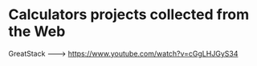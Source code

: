 # Calculators projects collected from the Web


GreatStack ---> https://www.youtube.com/watch?v=cGgLHJGyS34

